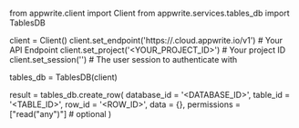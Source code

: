 from appwrite.client import Client
from appwrite.services.tables_db import TablesDB

client = Client()
client.set_endpoint('https://<REGION>.cloud.appwrite.io/v1') # Your API Endpoint
client.set_project('<YOUR_PROJECT_ID>') # Your project ID
client.set_session('') # The user session to authenticate with

tables_db = TablesDB(client)

result = tables_db.create_row(
    database_id = '<DATABASE_ID>',
    table_id = '<TABLE_ID>',
    row_id = '<ROW_ID>',
    data = {},
    permissions = ["read("any")"] # optional
)
